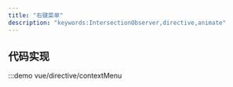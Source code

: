 ```yaml
---
title: "右键菜单"
description: "keywords:IntersectionObserver,directive,animate"
---
```


## 代码实现
:::demo vue/directive/contextMenu